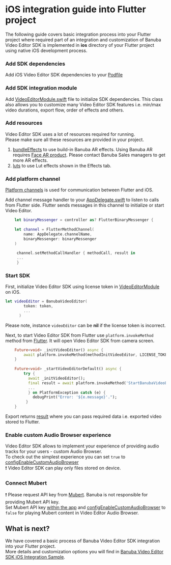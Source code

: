 # iOS integration guide into Flutter project

The following guide covers basic integration process into your Flutter project
where required part of an integration and customization of Banuba Video Editor SDK is implemented in **ios** directory
of your Flutter project using native iOS development process.

### Add SDK dependencies
Add iOS Video Editor SDK dependencies to your [Podfile](../ios/Podfile)

### Add SDK integration module
Add [VideoEditorModule.swift](../ios/Runner/VideoEditorModule.swift) file
to initialize SDK dependencies. This class also allows you to customize many Video Editor SDK features i.e. min/max video durations, export flow, order of effects and others.

### Add resources
Video Editor SDK uses a lot of resources required for running.  
Please make sure all these resources are provided in your project.
1. [bundleEffects](../ios/bundleEffects) to use build-in Banuba AR effects. Using Banuba AR requires [Face AR product](https://docs.banuba.com/face-ar-sdk-v1). Please contact Banuba Sales managers to get more AR effects.
2. [luts](../ios/luts) to use Lut effects shown in the Effects tab.

### Add platform channel
[Platform channels](https://docs.flutter.dev/development/platform-integration/platform-channels) is used for communication between Flutter and iOS.

Add channel message handler to your [AppDelegate.swift]((../ios/Runner/AppDelegate.swift#54))
to listen to calls from Flutter side. Flutter sends messages in this channel to initialize or start Video Editor.
```swift
    let binaryMessenger = controller as? FlutterBinaryMessenger {
            
    let channel = FlutterMethodChannel(
        name: AppDelegate.channelName,
        binaryMessenger: binaryMessenger
    )
            
     channel.setMethodCallHandler { methodCall, result in
     ... 
     }
```

### Start SDK
First, initialize Video Editor SDK using license token in [VideoEditorModule](../ios/Runner/VideoEditorModule.swift#L33) on iOS.
```swift
let videoEditor = BanubaVideoEditor(
        token: token,
        ...
      )
```
Please note, instance ```videoEditor``` can be **nil** if the license token is incorrect.

Next, to start Video Editor SDK from Flutter use ```platform.invokeMethod``` method from [Flutter](../lib/main.dart#L79).
It will open Video Editor SDK from camera screen.

```dart
    Future<void> _initVideoEditor() async {
        await platform.invokeMethod(methodInitVideoEditor, LICENSE_TOKEN);
    }
   
    Future<void> _startVideoEditorDefault() async {
        try {
          await _initVideoEditor();
          final result = await platform.invokeMethod('StartBanubaVideoEditor');
          ...
          } on PlatformException catch (e) {
            debugPrint("Error: '${e.message}'.");
         }
    }
   ```
Export returns [result](../lib/main.dart#L79)  where you can pass required data i.e. exported video stored to Flutter.

### Enable custom Audio Browser experience
Video Editor SDK allows to implement your experience of providing audio tracks for your users - custom Audio Browser.  
To check out the simplest experience you can set ```true``` to [configEnableCustomAudioBrowser](../ios/Runner/AppDelegate.swift#12)  
:exclamation: Video Editor SDK can play only files stored on device.

### Connect Mubert
:exclamation: Please request API key from [Mubert](https://mubert.com/). Banuba is not responsible for providing Mubert API key.  
Set Mubert API key [within the app](../ios/Runner/AppDelegate.swift#15) and [configEnableCustomAudioBrowser](../ios/Runner/AppDelegate.swift#12)  to ```false```
for playing Mubert content in Video Editor Audio Browser.

## What is next?
We have covered a basic process of Banuba Video Editor SDK integration into your Flutter project.</br>
More details and customization options you will find in [Banuba Video Editor SDK iOS Integration Sample](https://github.com/Banuba/ve-sdk-ios-integration-sample).